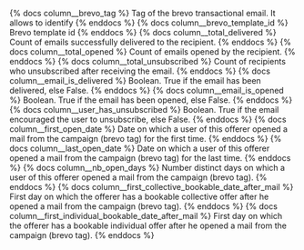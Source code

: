 
{% docs column__brevo_tag %} Tag of the brevo transactional email. It allows to identify {% enddocs %}
{% docs column__brevo_template_id %} Brevo template id {% enddocs %}
{% docs column__total_delivered %} Count of emails successfully delivered to the recipient. {% enddocs %}
{% docs column__total_opened %} Count of emails opened by the recipient. {% enddocs %}
{% docs column__total_unsubscribed %} Count of recipients who unsubscribed after receiving the email. {% enddocs %}
{% docs column__email_is_delivered %} Boolean. True if the email has been delivered, else False. {% enddocs %}
{% docs column__email_is_opened %} Boolean. True if the email has been opened, else False. {% enddocs %}
{% docs column__user_has_unsubscribed %} Boolean. True if the email encouraged the user to unsubscribe, else False. {% enddocs %}
{% docs column__first_open_date %} Date on which a user of this offerer opened a mail from the campaign (brevo tag) for the first time. {% enddocs %}
{% docs column__last_open_date %} Date on which a user of this offerer opened a mail from the campaign (brevo tag) for the last time. {% enddocs %}
{% docs column__nb_open_days %} Number distinct days on which a user of this offerer opened a mail from the campaign (brevo tag). {% enddocs %}
{% docs column__first_collective_bookable_date_after_mail %} First day on which the offerer has a bookable collective offer after he opened a mail from the campaign (brevo tag). {% enddocs %}
{% docs column__first_individual_bookable_date_after_mail %} First day on which the offerer has a bookable individual offer after he opened a mail from the campaign (brevo tag). {% enddocs %}

